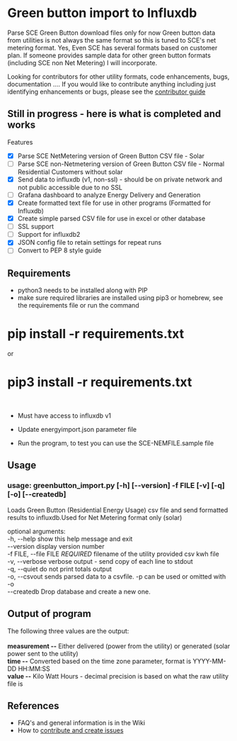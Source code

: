 # Green button import to Influxdb
Parse SCE Green Button download files only for now
Green button data from utilities is not always the same format so this is tuned to SCE's net metering format.  Yes, Even SCE has several formats based on customer plan.
If someone provides sample data for other green button formats (including SCE non Net Metering) I will incorporate.  

Looking for contributors for other utility formats, code enhancements, bugs, documentation ....
If you would like to contribute anything including just identifying enhancements or bugs, please see the [contributor guide](https://github.com/gauthig/sce-greenbutton/blob/main/documentation/contributing.md)

## Still in progress - here is what is completed and works

Features
- [X] Parse SCE NetMetering version of Green Button CSV file - Solar
- [ ] Parse SCE non-Netmetering version of Green Button CSV file - Normal Residential Customers without solar
- [X] Send data to influxdb (v1, non-ssl) - should be on private network and not public accessible due to no SSL
- [ ] Grafana dashboard to analyze Energy Delivery and Generation
- [X] Create formatted text file for use in other programs (Formatted for Influxdb)
- [X] Create simple parsed CSV file for use in excel or other database
- [ ] SSL support
- [ ] Support for influxdb2
- [X] JSON config file to retain settings for repeat runs
- [ ] Convert to PEP 8 style guide

## Requirements
- python3 needs to be installed along with PIP
- make sure required libraries are installed using pip3 or homebrew, see the requirements file or run the command
# pip install -r requirements.txt
 or
# pip3 install -r requirements.txt
<br>

- Must have access to influxdb v1 

- Update energyimport.json parameter file

- Run the program, to test you can use the SCE-NEMFILE.sample file

## Usage
### usage: greenbutton_import.py [-h] [--version] -f FILE [-v] [-q]  [-o] [--createdb]

Loads Green Button (Residential Energy Usage) csv file and send formatted results to influxdb.Used for Net Metering format only (solar)

optional arguments:
<br>  -h, --help            show this help message and exit
<br>   --version             display version number
<br>   -f FILE, --file FILE  *REQUIRED* filename of the utility provided csv kwh file
<br>   -v, --verbose         verbose output - send copy of each line to stdout
<br>   -q, --quiet           do not print totals output
<br>   -o, --csvout          sends parsed data to a csvfile. -p can be used or omitted with -o
<br>   --createdb            Drop database and create a new one.

## Output of program 
The following three values are the output:<br>
<br><b>measurement --</b> Either delivered (power from the utility)  or generated (solar power sent to the utility)
<br><b>time --</b> Converted based on the time zone parameter, format is YYYY-MM-DD HH:MM:SS
<br><b>value --</b>  Kilo Watt Hours - decimal precision is based on what the raw utility file is

## References ##
- FAQ's and general information is in the Wiki
- How to [contribute and create issues](https://github.com/gauthig/sce-greenbutton/blob/main/documentation/contributing.md)


